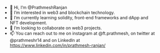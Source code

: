 - 👋 Hi, I’m @PrathmeshRanjan
- 👀 I’m interested in web3 and blockchain technology.
- 🌱 I’m currently learning solidity, front-end frameworks and dApp and NFT development.
- 💞️ I’m looking to collaborate on web3 projects.
- 📫 You can reach out to me on instagram at @ft.prathmesh, on twitter at @prathmeshr14 and on LinkedIn at https://www.linkedin.com/in/prathmesh-ranjan/

<!---
PrathmeshRanjan/PrathmeshRanjan is a ✨ special ✨ repository because its `README.md` (this file) appears on your GitHub profile.
You can click the Preview link to take a look at your changes.
--->
